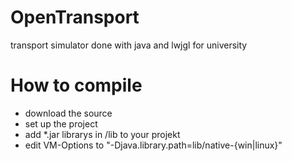 OpenTransport
=============

transport simulator done with java and lwjgl for university


How to compile
============
* download the source
* set up the project
* add *.jar librarys in /lib to your projekt
* edit VM-Options to "-Djava.library.path=lib/native-{win|linux}"
